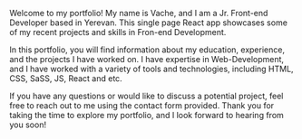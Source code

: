 Welcome to my portfolio! My name is Vache, and I am a Jr. Front-end Developer based in Yerevan. This single page React app showcases some of my recent projects and skills in Fron-end Development.

In this portfolio, you will find information about my education, experience, and the projects I have worked on. I have expertise in Web-Development, and I have worked with a variety of tools and technologies, including HTML, CSS, SaSS, JS, React and etc.

If you have any questions or would like to discuss a potential project, feel free to reach out to me using the contact form provided. Thank you for taking the time to explore my portfolio, and I look forward to hearing from you soon!
